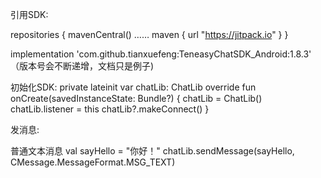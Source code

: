 引用SDK:

repositories {
   mavenCentral()
……
   maven {
       url "https://jitpack.io"
   }
}

implementation 'com.github.tianxuefeng:TeneasyChatSDK_Android:1.8.3'
（版本号会不断递增，文档只是例子)

初始化SDK:
private lateinit var chatLib: ChatLib
override fun onCreate(savedInstanceState: Bundle?) {
chatLib = ChatLib()
chatLib.listener = this
chatLib?.makeConnect()
}

发消息:

普通文本消息
val sayHello = "你好！"
chatLib.sendMessage(sayHello, CMessage.MessageFormat.MSG_TEXT)
